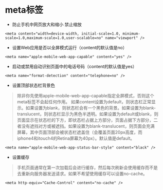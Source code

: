 # meta标签


+ 防止手机中网页放大和缩小 禁止缩放

```
<meta content="width=device-width, initial-scale=1.0, minimum-scale=1.0,maximum-scale=1.0,user-scalable=no" name="viewport" />
```
    
+ 设置Web应用是否以全屏模式运行（content的默认值是no）

```
<meta name="apple-mobile-web-app-capable" content="yes" />
``` 

+ 启动或禁用自动识别页面中的电话号码（content的默认值是yes）

```
<meta name="format-detection" content="telephone=no" />
``` 

+ 设置顶部状态栏背景色

>除非你先使用apple-mobile-web-app-capable指定全屏模式，否则这个meta标签不会起任何作用。
如果content设置为default，则状态栏正常显示。如果设置为blank，则状态栏会有一个黑色的背景。如果设置为blank-translucent，则状态栏显示为黑色半透明。如果设置为default或blank，则页面显示在状态栏的下方，即状态栏占据上方部分，页面占据下方部分，二者没有遮挡对方或被遮挡。如果设置为blank-translucent，则页面会充满屏幕，其中页面顶部会被状态栏遮盖住（会覆盖页面20px高度，而iphone4和itouch4的Retina屏幕为40px）。默认值是default。

```
<meta name="apple-mobile-web-app-status-bar-style" content="black" />
```

+ 设置缓存

>手机页面通常在第一次加载后会进行缓存，然后每次刷新会使用缓存而不是去重新向服务器发送请求。如果不希望使用缓存可以设置no-cache。

```
<meta http-equiv="Cache-Control" content="no-cache" />
```